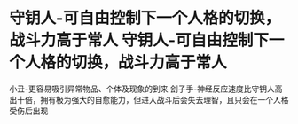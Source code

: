 # 守钥人-可自由控制下一个人格的切换，战斗力高于常人 守钥人-可自由控制下一个人格的切换，战斗力高于常人
小丑-更容易吸引异常物品、个体及现象的到来
刽子手-神经反应速度比守钥人高出十倍，拥有极为强大的自愈能力，但进入战斗后会失去理智，且只会在一个人格受伤后出现